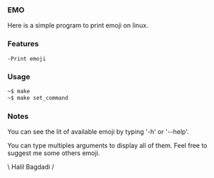 ### EMO

Here is a simple program to print emoji on linux.

### Features

    -Print emoji

### Usage

```bash
~$ make
~$ make set_command
```

### Notes

You can see the lit of available emoji by typing '-h' or '--help'.

You can type multiples arguments to display all of them.
Feel free to suggest me some others emoji.

\ Halil Bagdadi /
